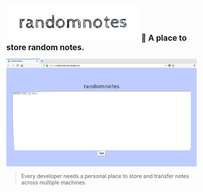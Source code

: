 ## ![randomnotes-title](https://raw.githubusercontent.com/carlcorder/randomnotes/master/img/randomnotes-title.png) 💜 A place to store random notes.

![demo](https://raw.githubusercontent.com/carlcorder/randomnotes/master/img/randomnotes.png)

> Every developer needs a personal place to store and transfer notes across multiple machines.
